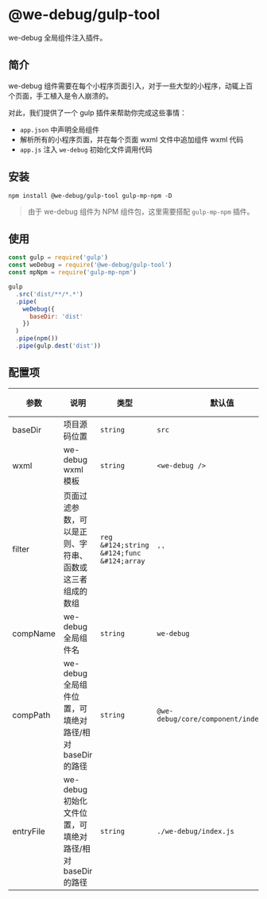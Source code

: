 # @we-debug/gulp-tool

we-debug 全局组件注入插件。

## 简介

we-debug 组件需要在每个小程序页面引入，对于一些大型的小程序，动辄上百个页面，手工植入是令人崩溃的。

对此，我们提供了一个 gulp 插件来帮助你完成这些事情：

- `app.json` 中声明全局组件
- 解析所有的小程序页面，并在每个页面 wxml 文件中追加组件 wxml 代码
- `app.js` 注入 `we-debug` 初始化文件调用代码

## 安装

```
npm install @we-debug/gulp-tool gulp-mp-npm -D
```

> 由于 we-debug 组件为 NPM 组件包，这里需要搭配 `gulp-mp-npm` 插件。

## 使用

```javascript
const gulp = require('gulp')
const weDebug = require('@we-debug/gulp-tool')
const mpNpm = require('gulp-mp-npm')

gulp
  .src('dist/**/*.*')
  .pipe(
    weDebug({
      baseDir: 'dist'
    })
  )
  .pipe(npm())
  .pipe(gulp.dest('dist'))
```

## 配置项

参数 | 说明 |  类型 | 默认值 | 版本
-|-|-|-|-|
baseDir | 项目源码位置 | `string` | `src` | - |
wxml | we-debug wxml 模板 | `string` | `<we-debug />` | - |
filter | 页面过滤参数，可以是正则、字符串、函数或这三者组成的数组 | `reg &#124;string &#124;func &#124;array` | `''` | - |
compName | we-debug 全局组件名 | `string` | `we-debug` | - |
compPath | we-debug 全局组件位置，可填绝对路径/相对baseDir的路径 | `string` | `@we-debug/core/component/index/index` | - |
entryFile | we-debug 初始化文件位置，可填绝对路径/相对baseDir的路径 | `string` | `./we-debug/index.js` | - |
